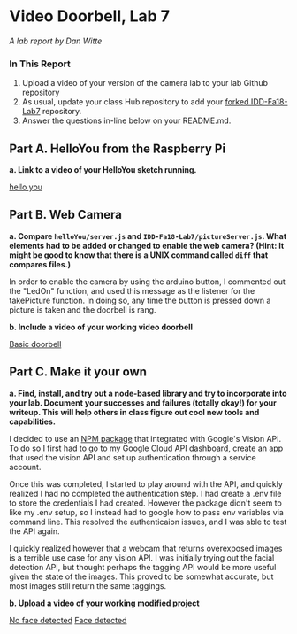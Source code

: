 # Video Doorbell, Lab 7

*A lab report by Dan Witte*

### In This Report

1. Upload a video of your version of the camera lab to your lab Github repository
1. As usual, update your class Hub repository to add your [forked IDD-Fa18-Lab7](/FAR-Lab/IDD-Fa18-Lab7) repository.
1. Answer the questions in-line below on your README.md.

## Part A. HelloYou from the Raspberry Pi

**a. Link to a video of your HelloYou sketch running.**

[hello you](https://photos.app.goo.gl/bMa4ph3JhhSaF7SN6)

## Part B. Web Camera

**a. Compare `helloYou/server.js` and `IDD-Fa18-Lab7/pictureServer.js`. What elements had to be added or changed to enable the web camera? (Hint: It might be good to know that there is a UNIX command called `diff` that compares files.)**

In order to enable the camera by using the arduino button, I commented out the "LedOn" function, and used this message as the listener for the takePicture function. In doing so, any time the button is pressed down a picture is taken and the doorbell is rang.

**b. Include a video of your working video doorbell**

[Basic doorbell](https://photos.app.goo.gl/tFVvTWsNd2jrQ6jo7)

## Part C. Make it your own

**a. Find, install, and try out a node-based library and try to incorporate into your lab. Document your successes and failures (totally okay!) for your writeup. This will help others in class figure out cool new tools and capabilities.**

I decided to use an [NPM package](https://www.npmjs.com/package/@google-cloud/vision#before-you-begin) that integrated with Google's Vision API. To do so I first had to go to my Google Cloud API dashboard, create an app that used the vision API and set up authentication through a service account. 

Once this was completed, I started to play around with the API, and quickly realized I had no completed the authentication step. I had create a .env file to store the credentials I had created. However the package didn't seem to like my .env setup, so I instead had to google how to pass env variables via command line. This resolved the authenticaion issues, and I was able to test the API again.

I quickly realized however that a webcam that returns overexposed images is a terrible use case for any vision API. I was initially trying out the facial detection API, but thought perhaps the tagging API would be more useful given the state of the images. This proved to be somewhat accurate, but most images still return the same taggings.


**b. Upload a video of your working modified project**

[No face detected](https://photos.app.goo.gl/QxsZHpPq8k45wT6M7)
[Face detected](https://photos.app.goo.gl/A8RXQjR1A5Ma1Cb19)
